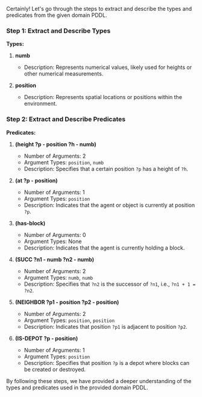 Certainly! Let's go through the steps to extract and describe the types and predicates from the given domain PDDL.

### Step 1: Extract and Describe Types

**Types:**
1. **numb**
   - Description: Represents numerical values, likely used for heights or other numerical measurements.
   
2. **position**
   - Description: Represents spatial locations or positions within the environment.

### Step 2: Extract and Describe Predicates

**Predicates:**
1. **(height ?p - position ?h - numb)**
   - Number of Arguments: 2
   - Argument Types: `position`, `numb`
   - Description: Specifies that a certain position `?p` has a height of `?h`.

2. **(at ?p - position)**
   - Number of Arguments: 1
   - Argument Types: `position`
   - Description: Indicates that the agent or object is currently at position `?p`.
   
3. **(has-block)**
   - Number of Arguments: 0
   - Argument Types: None
   - Description: Indicates that the agent is currently holding a block.

4. **(SUCC ?n1 - numb ?n2 - numb)**
   - Number of Arguments: 2
   - Argument Types: `numb`, `numb`
   - Description: Specifies that `?n2` is the successor of `?n1`, i.e., `?n1 + 1 = ?n2`.
   
5. **(NEIGHBOR ?p1 - position ?p2 - position)**
   - Number of Arguments: 2
   - Argument Types: `position`, `position`
   - Description: Indicates that position `?p1` is adjacent to position `?p2`.

6. **(IS-DEPOT ?p - position)**
   - Number of Arguments: 1
   - Argument Types: `position`
   - Description: Specifies that position `?p` is a depot where blocks can be created or destroyed.

By following these steps, we have provided a deeper understanding of the types and predicates used in the provided domain PDDL.